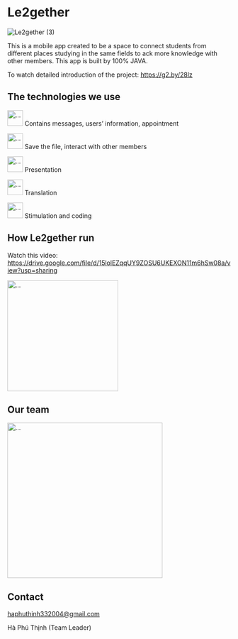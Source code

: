 # Le2gether
![Le2gether (3)](https://user-images.githubusercontent.com/114353003/226171916-3bf52a53-5a25-47e7-b361-6c8d27f2def6.png)

This is a mobile app created to be a space to connect students from different places studying in the same fields to ack more knowledge with other members. This app is built by 100% JAVA.

To watch detailed introduction of the project: <https://g2.by/28lz>
## The technologies we use
<img src="https://user-images.githubusercontent.com/114353003/226171780-f5719bea-f922-42f3-a774-332852468d97.png" alt ="..." width = "35">    Contains messages, users’ information, appointment

<img src="https://user-images.githubusercontent.com/114353003/226172208-7e129d41-9743-4cfc-8fa0-fdbd4d8303d4.png" alt ="..." width = "35">     Save the file, interact with other members

<img src="https://user-images.githubusercontent.com/114353003/226172358-501e0dba-673a-4f28-b298-1b0ecb44c588.png" alt ="..." width = "35">     Presentation

<img src="https://user-images.githubusercontent.com/114353003/226172404-db4f81ab-30ee-47b5-81a5-1837b6d75d82.png" alt ="..." width = "35">     Translation

<img src="https://upload.wikimedia.org/wikipedia/commons/thumb/d/d7/Google_Translate_logo.svg/2048px-Google_Translate_logo.svg.png" alt ="..." width = "35">     Stimulation and coding

## How Le2gether run
Watch this video: https://drive.google.com/file/d/15lolEZqqUY9ZOSU6UKEXON11m6hSw08a/view?usp=sharing

<img src="https://user-images.githubusercontent.com/114353003/226172814-312a520d-890f-4a5e-8d81-ce77cd30f106.png" alt ="..." width = "250">

## Our team
<img src="https://user-images.githubusercontent.com/114353003/226173115-394a30a1-c2d3-4e92-ba6f-5ceeceaebea6.png" alt ="..." width = "350">    

## Contact
haphuthinh332004@gmail.com

Hà Phú Thịnh (Team Leader)

